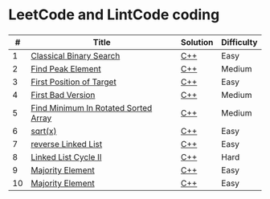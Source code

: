 LeetCode and LintCode coding
========

###




| # | Title | Solution | Difficulty |
|---| ----- | -------- | ---------- |
|1|[Classical Binary Search](https://www.lintcode.com/problem/classical-binary-search/description) | [C++](./leet_lintcode/cpp/week1/lint457_Classical_Binary_Search/Classical_Binary_Search.cpp)|Easy|
|2|[Find Peak Element](https://www.lintcode.com/problem/find-peak-element/description) | [C++](./leet_lintcode/cpp/week1/lint75_Find_Peak_Element/findPeak.cpp)|Medium|
|3|[First Position of Target](https://www.lintcode.com/problem/first-position-of-target/description) | [C++](./leet_lintcode/cpp/week1/lint14_First_Position_of_Target/First_Position_of_Target.cpp)|Easy|
|4|[First Bad Version](https://www.lintcode.com/problem/first-bad-version/description) | [C++](./leet_lintcode/cpp/week1/lint74_First_Bad_Version/First_Bad_Version.cpp)|Medium|
|5|[Find Minimum In Rotated Sorted Array](https://www.lintcode.com/problem/find-minimum-in-rotated-sorted-array/description) | [C++](./leet_lintcode/cpp/week1/lint159_Find_Minimum_in_Rotated_Sorted_Array/findMin.cpp)|Medium|
|6|[sqrt(x)](https://www.lintcode.com/problem/sqrtx/description) | [C++](./leet_lintcode/cpp/week1/lint141_Sqrt(x)/sqrt.cpp)|Easy|
|7|[reverse Linked List](https://www.lintcode.com/problem/reverse-linked-list/description) | [C++](./leet_lintcode/cpp/week2/lint35_Reverse_Linked_List/reverse.cpp)|Easy|
|8|[Linked List Cycle II](https://www.lintcode.com/problem/linked-list-cycle-ii/description) | [C++](./leet_lintcode/cpp/week2/lint103_Linked_List_Cycle_II/detectCycle.cpp)|Hard|
|9|[Majority Element](https://www.lintcode.com/problem/majority-element/description) | [C++](./leet_lintcode/cpp/week2/lint_46_Majority_Element/majorityNumber.cpp)|Easy|
|10|[Majority Element](https://www.lintcode.com/problem/sort-integers-ii/description) | [C++](./leet_lintcode/cpp/week2/lint464_Sort_Integers_II/sort.cpp)|Easy|






























